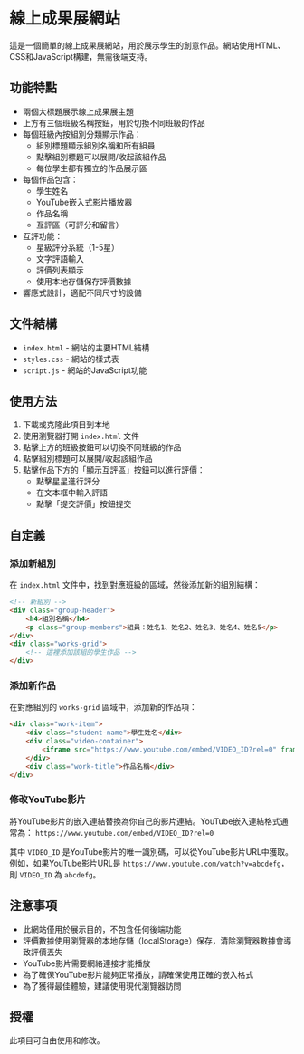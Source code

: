 # 線上成果展網站

這是一個簡單的線上成果展網站，用於展示學生的創意作品。網站使用HTML、CSS和JavaScript構建，無需後端支持。

## 功能特點

- 兩個大標題展示線上成果展主題
- 上方有三個班級名稱按鈕，用於切換不同班級的作品
- 每個班級內按組別分類顯示作品：
  - 組別標題顯示組別名稱和所有組員
  - 點擊組別標題可以展開/收起該組作品
  - 每位學生都有獨立的作品展示區
- 每個作品包含：
  - 學生姓名
  - YouTube嵌入式影片播放器
  - 作品名稱
  - 互評區（可評分和留言）
- 互評功能：
  - 星級評分系統（1-5星）
  - 文字評語輸入
  - 評價列表顯示
  - 使用本地存儲保存評價數據
- 響應式設計，適配不同尺寸的設備

## 文件結構

- `index.html` - 網站的主要HTML結構
- `styles.css` - 網站的樣式表
- `script.js` - 網站的JavaScript功能

## 使用方法

1. 下載或克隆此項目到本地
2. 使用瀏覽器打開 `index.html` 文件
3. 點擊上方的班級按鈕可以切換不同班級的作品
4. 點擊組別標題可以展開/收起該組作品
5. 點擊作品下方的「顯示互評區」按鈕可以進行評價：
   - 點擊星星進行評分
   - 在文本框中輸入評語
   - 點擊「提交評價」按鈕提交

## 自定義

### 添加新組別

在 `index.html` 文件中，找到對應班級的區域，然後添加新的組別結構：

```html
<!-- 新組別 -->
<div class="group-header">
    <h4>組別名稱</h4>
    <p class="group-members">組員：姓名1、姓名2、姓名3、姓名4、姓名5</p>
</div>
<div class="works-grid">
    <!-- 這裡添加該組的學生作品 -->
</div>
```

### 添加新作品

在對應組別的 `works-grid` 區域中，添加新的作品項：

```html
<div class="work-item">
    <div class="student-name">學生姓名</div>
    <div class="video-container">
        <iframe src="https://www.youtube.com/embed/VIDEO_ID?rel=0" frameborder="0" allowfullscreen allow="accelerometer; autoplay; clipboard-write; encrypted-media; gyroscope; picture-in-picture"></iframe>
    </div>
    <div class="work-title">作品名稱</div>
</div>
```

### 修改YouTube影片

將YouTube影片的嵌入連結替換為你自己的影片連結。YouTube嵌入連結格式通常為：
`https://www.youtube.com/embed/VIDEO_ID?rel=0`

其中 `VIDEO_ID` 是YouTube影片的唯一識別碼，可以從YouTube影片URL中獲取。例如，如果YouTube影片URL是 `https://www.youtube.com/watch?v=abcdefg`，則 `VIDEO_ID` 為 `abcdefg`。

## 注意事項

- 此網站僅用於展示目的，不包含任何後端功能
- 評價數據使用瀏覽器的本地存儲（localStorage）保存，清除瀏覽器數據會導致評價丟失
- YouTube影片需要網絡連接才能播放
- 為了確保YouTube影片能夠正常播放，請確保使用正確的嵌入格式
- 為了獲得最佳體驗，建議使用現代瀏覽器訪問

## 授權

此項目可自由使用和修改。 